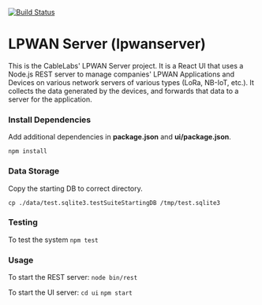 [![Build Status](https://travis-ci.org/cablelabs/lpwanserver.svg?branch=master)](https://travis-ci.org/cablelabs/lpwanserver)

# LPWAN Server (lpwanserver)

This is the CableLabs' LPWAN Server project.  It is a React UI that uses 
a Node.js REST server to manage companies' LPWAN Applications and Devices
on various network servers of various types (LoRa, NB-IoT, etc.).  It 
collects the data generated by the devices, and forwards that data to a
server for the application.

### Install Dependencies
Add additional dependencies in **package.json** and **ui/package.json**.

`npm install`


### Data Storage
Copy the starting DB to correct directory. 

`cp ./data/test.sqlite3.testSuiteStartingDB /tmp/test.sqlite3`

### Testing
To test the system
`npm test`

### Usage
To start the REST server:
`node bin/rest`

 To start the UI server:
 `cd ui`
 `npm start`


